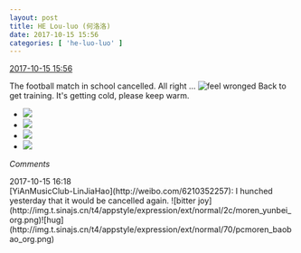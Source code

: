 ```yaml
---
layout: post
title: HE Lou-luo (何洛洛)
date: 2017-10-15 15:56
categories: [ 'he-luo-luo' ]
---
```


<div class="weibo-info">
  <a href="http://weibo.com/6117570574/FquE50StK">2017-10-15 15:56</a>
</div>

The football match in school cancelled. All right … ![feel wronged](http://img.t.sinajs.cn/t4/appstyle/expression/ext/normal/73/wq_org.gif) Back to get training. It's getting cold, please keep warm.

<!-- more -->

<ul class="weibo-pic-list-2">
  <li class="weibo-pic">
    <a href="https://wx4.sinaimg.cn/mw690/006G0Hz8gy1fkizhztp89j31400u0kjl.jpg"><img src="https://wx4.sinaimg.cn/thumb150/006G0Hz8gy1fkizhztp89j31400u0kjl.jpg" /></a>
  </li>
  <li class="weibo-pic">
    <a href="https://wx1.sinaimg.cn/mw690/006G0Hz8gy1fkizhy9ug8j33402c0he0.jpg"><img src="https://wx1.sinaimg.cn/thumb150/006G0Hz8gy1fkizhy9ug8j33402c0he0.jpg" /></a>
  </li>
  <li class="weibo-pic">
    <a href="https://wx3.sinaimg.cn/mw690/006G0Hz8gy1fkizi1fyomj31o02yo1l0.jpg"><img src="https://wx3.sinaimg.cn/thumb150/006G0Hz8gy1fkizi1fyomj31o02yo1l0.jpg" /></a>
  </li>
  <li class="weibo-pic">
    <a href="https://wx3.sinaimg.cn/mw690/006G0Hz8gy1fkizi3lz8gj31o02yonph.jpg"><img src="https://wx3.sinaimg.cn/thumb150/006G0Hz8gy1fkizi3lz8gj31o02yonph.jpg" /></a>
  </li>
</ul>

*Comments*

<div class="weibo-info">2017-10-15 16:18</div>
[YiAnMusicClub-LinJiaHao](http://weibo.com/6210352257): I hunched yesterday that it would be cancelled again. ![bitter joy](http://img.t.sinajs.cn/t4/appstyle/expression/ext/normal/2c/moren_yunbei_org.png)![hug](http://img.t.sinajs.cn/t4/appstyle/expression/ext/normal/70/pcmoren_baobao_org.png)
